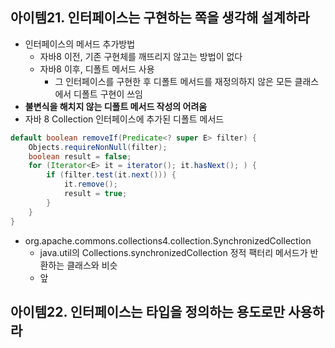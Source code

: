 ## 아이템21. 인터페이스는 구현하는 쪽을 생각해 설계하라
* 인터페이스의 메서드 추가방법
	* 자바8 이전, 기존 구현체를 깨뜨리지 않고는 방법이 없다
	* 자바8 이후, 디폴트 메서드 사용
		* 그 인터페이스를 구현한 후 디폴트 메서드를 재정의하지 않은 모든 클래스에서 디폴트 구현이 쓰임
* **불변식을 해치지 않는 디폴트 메서드 작성의 어려움**
* 자바 8 Collection 인터페이스에 추가된 디폴트 메서드
```java
default boolean removeIf(Predicate<? super E> filter) {
	Objects.requireNonNull(filter);
	boolean result = false;
	for (Iterator<E> it = iterator(); it.hasNext(); ) {
		if (filter.test(it.next())) {
			it.remove();
			result = true;
		}
	}
}
```
* org.apache.commons.collections4.collection.SynchronizedCollection
	* java.util의 Collections.synchronizedCollection 정적 팩터리 메서드가 반환하는 클래스와 비슷
	* 앞

## 아이템22. 인터페이스는 타입을 정의하는 용도로만 사용하라
<!--stackedit_data:
eyJoaXN0b3J5IjpbLTIwOTE3NTExMDBdfQ==
-->